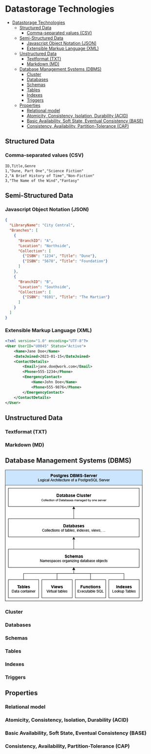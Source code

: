 # Datastorage Technologies

- [Datastorage Technologies](#datastorage-technologies)
  - [Structured Data](#structured-data)
    - [Comma-separated values (CSV)](#comma-separated-values-csv)
  - [Semi-Structured Data](#semi-structured-data)
    - [Javascript Object Notation (JSON)](#javascript-object-notation-json)
    - [Extensible Markup Language (XML)](#extensible-markup-language-xml)
  - [Unstructured Data](#unstructured-data)
    - [Textformat (TXT)](#textformat-txt)
    - [Markdown (MD)](#markdown-md)
  - [Database Management Systems (DBMS)](#database-management-systems-dbms)
    - [Cluster](#cluster)
    - [Databases](#databases)
    - [Schemas](#schemas)
    - [Tables](#tables)
    - [Indexes](#indexes)
    - [Triggers](#triggers)
  - [Properties](#properties)
    - [Relational model](#relational-model)
    - [Atomicity, Consistency, Isolation, Durability (ACID)](#atomicity-consistency-isolation-durability-acid)
    - [Basic Availability, Soft State, Eventual Consistency (BASE)](#basic-availability-soft-state-eventual-consistency-base)
    - [Consistency, Availability, Partition-Tolerance (CAP)](#consistency-availability-partition-tolerance-cap)


## Structured Data

### Comma-separated values (CSV)



```csv
ID,Title,Genre
1,"Dune, Part One","Science Fiction"
2,"A Brief History of Time","Non-Fiction"
3,"The Name of the Wind","Fantasy"
```

## Semi-Structured Data

### Javascript Object Notation (JSON)

```json
{
  "LibraryName": "City Central",
  "Branches": [
    {
      "BranchID": "A",
      "Location": "Northside",
      "Collection": [
        {"ISBN": "1234", "Title": "Dune"},
        {"ISBN": "5678", "Title": "Foundation"}
      ]
    },
    {
      "BranchID": "B",
      "Location": "Southside",
      "Collection": [
        {"ISBN": "9101", "Title": "The Martian"}
      ]
    }
  ]
}
```

### Extensible Markup Language (XML)


```xml
<?xml version="1.0" encoding="UTF-8"?>
<User UserID="U0045" Status="Active">
    <Name>Jane Doe</Name>
    <DateJoined>2023-01-15</DateJoined>
    <ContactDetails>
        <Email>jane.doe@work.com</Email>
        <Phone>555-1234</Phone>
        <EmergencyContact>
            <Name>John Doe</Name>
            <Phone>555-9876</Phone>
        </EmergencyContact>
    </ContactDetails>
</User>
```



## Unstructured Data

### Textformat (TXT)

### Markdown (MD)

## Database Management Systems (DBMS)

![Logische Architectur](./image/1_LogicalArchitecture_PSQL.drawio.png)

### Cluster

### Databases

### Schemas

### Tables 

### Indexes

### Triggers

## Properties

### Relational model

### Atomicity, Consistency, Isolation, Durability (ACID)

### Basic Availability, Soft State, Eventual Consistency (BASE)

### Consistency, Availability, Partition-Tolerance (CAP)
